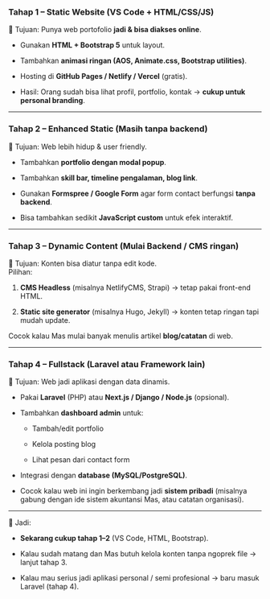 
### **Tahap 1 – Static Website (VS Code + HTML/CSS/JS)**

🎯 Tujuan: Punya web portofolio **jadi & bisa diakses online**.

- Gunakan **HTML + Bootstrap 5** untuk layout.
    
- Tambahkan **animasi ringan (AOS, Animate.css, Bootstrap utilities)**.
    
- Hosting di **GitHub Pages / Netlify / Vercel** (gratis).
    
- Hasil: Orang sudah bisa lihat profil, portfolio, kontak → **cukup untuk personal branding**.
    

---

### **Tahap 2 – Enhanced Static (Masih tanpa backend)**

🎯 Tujuan: Web lebih hidup & user friendly.

- Tambahkan **portfolio dengan modal popup**.
    
- Tambahkan **skill bar, timeline pengalaman, blog link**.
    
- Gunakan **Formspree / Google Form** agar form contact berfungsi **tanpa backend**.
    
- Bisa tambahkan sedikit **JavaScript custom** untuk efek interaktif.
    

---

### **Tahap 3 – Dynamic Content (Mulai Backend / CMS ringan)**

🎯 Tujuan: Konten bisa diatur tanpa edit kode.  
Pilihan:

1. **CMS Headless** (misalnya NetlifyCMS, Strapi) → tetap pakai front-end HTML.
    
2. **Static site generator** (misalnya Hugo, Jekyll) → konten tetap ringan tapi mudah update.
    

Cocok kalau Mas mulai banyak menulis artikel **blog/catatan** di web.

---

### **Tahap 4 – Fullstack (Laravel atau Framework lain)**

🎯 Tujuan: Web jadi aplikasi dengan data dinamis.

- Pakai **Laravel** (PHP) atau **Next.js / Django / Node.js** (opsional).
    
- Tambahkan **dashboard admin** untuk:
    
    - Tambah/edit portfolio
        
    - Kelola posting blog
        
    - Lihat pesan dari contact form
        
- Integrasi dengan **database (MySQL/PostgreSQL)**.
    
- Cocok kalau web ini ingin berkembang jadi **sistem pribadi** (misalnya gabung dengan ide sistem akuntansi Mas, atau catatan organisasi).
    

---

📌 Jadi:

- **Sekarang cukup tahap 1–2** (VS Code, HTML, Bootstrap).
    
- Kalau sudah matang dan Mas butuh kelola konten tanpa ngoprek file → lanjut tahap 3.
    
- Kalau mau serius jadi aplikasi personal / semi profesional → baru masuk Laravel (tahap 4).
    
